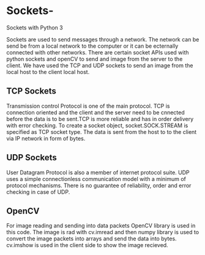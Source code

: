 # Sockets-
Sockets with Python 3


Sockets are used to send messages through a network. The network can be send be from a local network to the computer or it can be ecternally connected with other networks. There are certain socket APIs used with python sockets and openCV to send and image from the server to the client. We have used the TCP and UDP sockets to send an image from the local host to the client local host. 

## TCP Sockets
Transmission control Protocol is one of the main protocol. TCP is connection oriented and the client and the server need to be cnnected before the data is to be sent.TCP is more reliable and has in order delivery with error checking. To create a socket object, socket.SOCK.STREAM is specified as TCP socket type. The data is sent from the host to to the client via IP network in form of bytes. 

## UDP Sockets 
User Datagram Protocol is also a member of internet protocol suite. UDP uses a simple connectionless communication model with a minimum of protocol mechanisms. There is no guarantee of reliability, order and error checking in case of UDP. 

## OpenCV
For image reading and sending into data packets OpenCV library is used in this code. The image is rad with cv.imread and then numpy library is used to convert the image packets into arrays and send the data into bytes. cv.imshow is used in the client side to show the image recieved. 
